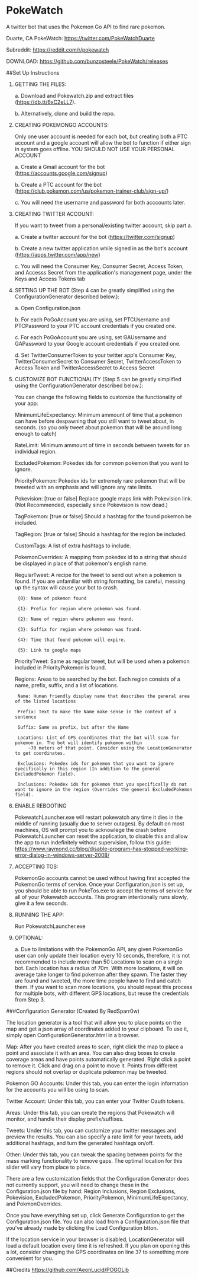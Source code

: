 # PokeWatch
A twitter bot that uses the Pokemon Go API to find rare pokemon.

Duarte, CA PokeWatch: https://twitter.com/PokeWatchDuarte

Subreddit: https://reddit.com/r/pokewatch

DOWNLOAD: https://github.com/bunzosteele/PokeWatch/releases

##Set Up Instructions
1. GETTING THE FILES:

	a. Download and Pokewatch.zip and extract files (https://db.tt/6xC2eLL7).
	
	b. Alternatively, clone and build the repo.
	
2. CREATING POKEMONGO ACCOUNTS:

	Only one user account is needed for each bot, but creating both a PTC account
	and a google account will allow the bot to function if either sign in system goes offline.
	YOU SHOULD NOT USE YOUR PERSONAL ACCOUNT
	
	a. Create a Gmail account for the bot (https://accounts.google.com/signup)
	
	b. Create a PTC account for the bot (https://club.pokemon.com/us/pokemon-trainer-club/sign-up/)
	
	c. You will need the username and password for both acccounts later.
	
3. CREATING TWITTER ACCOUNT:

	If you want to tweet from a personal/existing twitter account, skip part a.
	
	a. Create a twitter account for the bot (https://twitter.com/signup)
	
	b. Create a new twitter application while signed in as the bot's account (https://apps.twitter.com/app/new)
	
	c. You will need the Consumer Key, Consumer Secret, Access Token, and Accesss Secret from the application's
	   management page, under the Keys and Access Tokens tab
	   
4. SETTING UP THE BOT (Step 4 can be greatly simplified using the ConfigurationGenerator described below.):

	a. Open Configuration.json
	
	b. For each PoGoAccount you are using, set PTCUsername and PTCPassword to your PTC account credentials if you created one.
	
	c. For each PoGoAccount you are using, set GAUsername and GAPassword to your Google account credentials if you created one.
	
	d. Set TwitterConsumerToken to your twitter app's Consumer Key, TwitterConsumerSecret to Consumer Secret, TwitterAccessToken to Access Token and TwitterAccessSecret to Access Secret
	   
5. CUSTOMIZE BOT FUNCTIONALITY (Step 5 can be greatly simplified using the ConfigurationGenerator described below.):

	You can change the following fields to customize the functionality of your app:
	
	MinimumLifeExpectancy: Minimum ammount of time that a pokemon can have before despawning that you still want
		to tweet about, in seconds. (so you only tweet about pokemon that will be around long enough to catch)
		
	RateLimit: Minimum ammount of time in seconds between tweets for an individual region.
	
	ExcludedPokemon: Pokedex ids for common pokemon that you want to ignore.
	
	PriorityPokemon: Pokedex ids for extremely rare pokemon that will be tweeted with an emphasis and will ignore any rate limits.
	
	Pokevision: [true or false] Replace google maps link with Pokevision link. (Not Recommended, especially since Pokevision is now dead.)
	
	TagPokemon: [true or false] Should a hashtag for the found pokemon be included.
	
	TagRegion: [true or false] Should a hashtag for the region be included.
	
	CustomTags: A list of extra hashtags to include.
	
	PokemonOverrides: A mapping from pokedex id to a string that should be displayed in place of that pokemon's english name.
	
	RegularTweet: A recipe for the tweet to send out when a pokemon is found. If you are unfamiliar with string formatting,
	be careful, messing up the syntax will cause your bot to crash.
	
		{0}: Name of pokemon found
		
		{1}: Prefix for region where pokemon was found.
		
		{2}: Name of region where pokemon was found.
		
		{3}: Suffix for region where pokemon was found.
		
		{4}: Time that found pokemon will expire.
		
		{5}: Link to google maps
		
	PriorityTweet: Same as regular tweet, but will be used when a pokemon included in PriorityPokemon is found.
	
	Regions: Areas to be searched by the bot. Each region consists of a name, prefix, suffix, and a list of locations.
	
		Name: Human friendly display name that describes the general area of the listed locations
		
		Prefix: Text to make the Name make sense in the context of a sentence
		
		Suffix: Same as prefix, but after the Name
		
		Locations: List of GPS coordinates that the bot will scan for pokemon in. The bot will identify pokemon within
			~70 meters of that point. Consider using the LocationGenerator to get coordinates.
		
		Exclusions: Pokedex ids for pokemon that you want to ignore specifically in this region (In addition to the general ExcludedPokemon field).
		
		Inclusions: Pokedex ids for pokemon that you specifically do not want to ignore in the region (Overrides the general ExcludedPokemon field).
		
6. ENABLE REBOOTING

	PokewatchLauncher.exe will restart pokewatch any time it dies in the middle of running (usually due to server outages). By default on most machines, OS will prompt you to acknowlege the crash before PokewatchLauncher can reset the application, to disable this and allow the app to run indefinitely without supervision, follow this guide: https://www.raymond.cc/blog/disable-program-has-stopped-working-error-dialog-in-windows-server-2008/
	
7. ACCEPTING TOS:

	PokemonGo accounts cannot be used without having first accepted the PokemonGo terms of service. Once your Configuration.json is set up, you should be able to run PokeTos.exe to accept the terms of service for all of your Pokewatch accounts. This program intentionally runs slowly, give it a few seconds.
	
8. RUNNING THE APP:

	Run PokewatchLauncher.exe
	
9. OPTIONAL:

	a. Due to limitations with the PokemonGo API, any given PokemonGo user can only update their location every 10 seconds,
	   therefore, it is not recommended to include more than 50 Locations to scan on a single bot.
	   Each location has a radius of 70m.
	   With more locations, it will on average take longer to find pokemon after they spawn.
	   The faster they are found and tweeted, the more time people have to find and catch them.
	   If you want to scan more locations, you should repeat this process for multiple bots, with different GPS locations, but reuse the credentials from Step 3.
           
           
###Configuration Generator (Created By RedSparr0w)

The location generator is a tool that will allow you to place points on the map and get a json array of coordinates added to your clipboard. To use it, simply open ConfigurationGenerator.html in a browser.

Map: After you have created areas to scan, right click the map to place a point and associate it with an area. You can also drag boxes to create coverage areas and have points automatically generated. Right click a point to remove it. Click and drag on a point to move it. Points from different regions should not overlap or duplicate pokemon may be tweeted.

Pokemon GO Accounts: Under this tab, you can enter the login information for the accounts you will be using to scan.

Twitter Account: Under this tab, you can enter your Twitter Oauth tokens.

Areas: Under this tab, you can create the regions that Pokewatch will monitor, and handle their display prefix/suffixes.

Tweets: Under this tab, you can customize your twitter messages and preview the results. You can also specify a rate limit for your tweets, add additional hashtags, and turn the generated hashtags on/off.

Other: Under this tab, you can tweak the spacing between points for the mass marking functionality to remove gaps. The optimal location for this slider will vary from place to place. 

There are a few customization fields that the Configuration Generator does not currently support, you will need to change these in the Configuration.json file by hand: Region Inclusions, Region Exclusions, Pokevision, ExcludedPokemon, PriorityPokemon, MinimumLifeExpectancy, and PokmonOverrides.

Once you have everything set up, click Generate Configuration to get the Configuration.json file. You can also load from a Configuration.json file that you've already made by clicking the Load Configuration btton.

If the location service in your browser is disabled,  LocationGenerator will load a default location every time it is refreshed. If you plan on opening this a lot, consider changing the GPS coordinates on line 37 to something more convenient for you.
	
##Credits
https://github.com/AeonLucid/POGOLib

